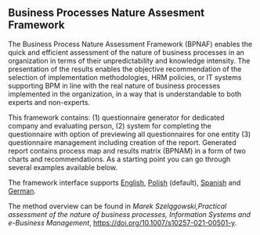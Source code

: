 ## Business Processes Nature Assesment Framework

The Business Process Nature Assessment Framework (BPNAF)  enables the quick and efficient assessment of the nature of business processes in an organization in terms of their unpredictability and knowledge intensity. The presentation of the results enables the objective recommendation of the selection of implementation methodologies, HRM policies, or IT systems supporting BPM in line with the real nature of business processes implemented in the organization, in a way that is understandable to both experts and non-experts.
 
This framework contains: 
 (1) questionnaire generator for dedicated company and evaluating person, 
 (2) system for completing the questionnaire with option of previewing all questionnaires for one entity 
 (3) questionnaire management including creation of the report. 
Generated report contains process map and results matrix (BPNAM) in a form of two charts and recommendations. As a starting point you can go through several examples available below.

The framework interface supports <a href="https://marmoszy.github.io/bpnaf/bpnaf5.html?ex=example4&lang=en">English</a>, <a href="https://marmoszy.github.io/bpnaf/bpnaf5.html?ex=example7">Polish</a> (default), <a href="https://marmoszy.github.io/bpnaf/bpnaf5.html?ex=example8&lang=es">Spanish</a> and <a href="https://marmoszy.github.io/bpnaf/bpnaf5.html?ex=example9&lang=de">German</a>.

The method overview can be found in *Marek Szelągowski,Practical assessment of the nature of business processes, Information Systems and e-Business Management*, <a href="https://doi.org/10.1007/s10257-021-00501-y">https://doi.org/10.1007/s10257-021-00501-y</a>.

